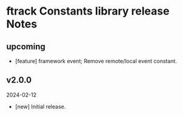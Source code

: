 # ftrack Constants library release Notes

## upcoming

* [feature] framework event; Remove remote/local event constant.


## v2.0.0
2024-02-12

* [new] Initial release.
